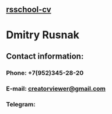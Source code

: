## [rsschool-cv](https://app.rs.school/) ##
# Dmitry Rusnak #


## Contact information: ##

### Phone: +7(952)345-28-20 ###

### E-mail: creatorviewer@gmail.com ###

### Telegram: ###